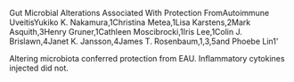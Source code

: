 Gut Microbial Alterations Associated With Protection FromAutoimmune UveitisYukiko K. Nakamura,1Christina Metea,1Lisa Karstens,2Mark Asquith,3Henry Gruner,1Cathleen Moscibrocki,1Iris Lee,1Colin J. Brislawn,4Janet K. Jansson,4James T. Rosenbaum,1,3,5and Phoebe Lin1'

Altering microbiota conferred protection from EAU. Inflammatory cytokines injected did not. 
